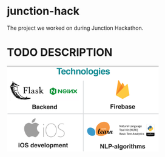 # junction-hack

The project we worked on during Junction Hackathon.

# TODO DESCRIPTION

<img src="./static/2.png" width="400"/>
